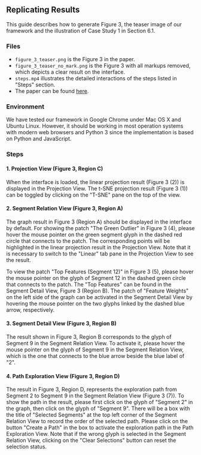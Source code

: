 ## Replicating Results

This guide describes how to generate Figure 3, the teaser image of our framework and the illustration of Case Study 1 in Section 6.1.

### Files
- `figure_3_teaser.png` is the Figure 3 in the paper.
- `figure_3_teaser_no_mark.png` is the Figure 3 with all markups removed, which depicts a clear result on the interface.
- `steps.mp4` illustrates the detailed interactions of the steps listed in "Steps" section. 
- The paper can be found [here](http://vader.lab.asu.edu/docs/publications/pdf/2020/llp.pdf).

### Environment

We have tested our framework in Google Chrome under Mac OS X and Ubuntu Linux. However, it should be working in most operation systems with modern web browsers and Python 3 since the implementation is based on Python and JavaScript. 

### Steps

#### 1. Projection View (Figure 3, Region C)

When the interface is loaded, the linear projection result (Figure 3 (2)) is displayed in the Projection View. The t-SNE projection result (Figure 3 (1)) can be toggled by clicking on the "T-SNE" pane on the top of the view.

#### 2. Segment Relation View (Figure 3, Region A)

The graph result in Figure 3 (Region A) should be displayed in the interface by default. For showing the patch "The Green Outlier" in Figure 3 (4), please hover the mouse pointer on the green segment glyph in the dashed red circle that connects to the patch. The corresponding points will be highlighted in the linear projection result in the Projection View. Note that it is necessary to switch to the "Linear" tab pane in the Projection View to see the result.

To view the patch "Top Features (Segment 12)" in Figure 3 (5), please hover the mouse pointer on the glyph of Segment 12 in the dashed green circle that connects to the patch. The "Top Features" can be found in the Segment Detail View, Figure 3 (Region B). The patch of "Feature Weights" on the left side of the graph can be activated in the Segment Detail View by hovering the mouse pointer on the two glyphs linked by the dashed blue arrow, respectively.

#### 3. Segment Detail View (Figure 3, Region B)

The result shown in Figure 3, Region B corresponds to the glyph of Segment 9 in the Segment Relation View. To activate it, please hover the mouse pointer on the glyph of Segment 9 in the Segment Relation View, which is the one that connects to the blue arrow beside the blue label of "2".

#### 4. Path Exploration View (Figure 3, Region D)

The result in Figure 3, Region D, represents the exploration path from Segment 2 to Segment 9 in the Segment Relation View (Figure 3 (7)). To show the path in the result, please first click on the glyph of "Segment 2" in the graph, then click on the glyph of "Segment 9". There will be a box with the title of "Selected Segments" at the top left corner of the Segment Relation View to record the order of the selected path. Please click on the button "Create a Path" in the box to activate the exploration path in the Path Exploration View. Note that if the wrong glyph is selected in the Segment Relation View, clicking on the "Clear Selections" button can reset the selection status.